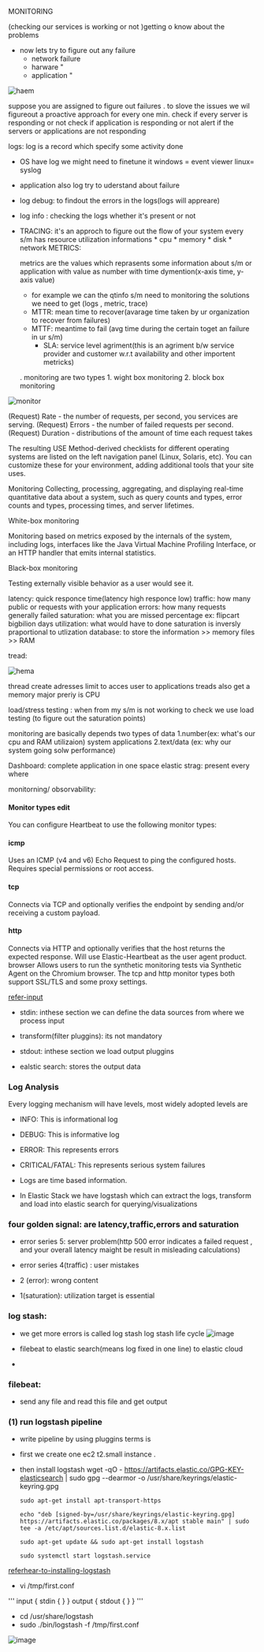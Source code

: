  MONITORING

(checking our services is working or not )getting o know about the problems
* now lets try to figure out any failure
    * network failure
    * harware "
    * application "

![haem](./IMAGES/1.png)


 suppose you are assigned to figure out failures . to slove the issues we wil figureout a proactive approach
    for every one min.
    check if every server is responding or not
    check if application is responding or not
    alert if the servers or applications are not responding

logs: log is a record which specify some activity done 

* OS have log we might need to  finetune it
        windows = event viewer
        linux= syslog
* application also log try to uderstand about failure
 * log debug: to findout the errors in the logs(logs will appreare)
 * log info :  checking the logs whether it's present or not


* TRACING:
  it's an approch to figure out the flow of your system
  every s/m has resource utilization informations
        * cpu
        * memory
        * disk
        * network
METRICS:

  metrics are the values which reprasents some information about s/m
  or application with value as number with time dymention(x-axis time, y-axis value)

  * for example we can the qtinfo s/m need to monitoring the solutions we need to get (logs , metric, trace)
  * MTTR: mean time to recover(avarage time taken by ur organization to       recover from failures)
  * MTTF: meantime to fail (avg time during the certain toget an failure in ur s/m)
    * SLA: service level agriment(this is an agriment b/w service provider and customer w.r.t  availability and other importent metricks)
  
  . monitoring are two types 
      1. wight box monitoring
      2. block box monitoring

![monitor](./IMAGES/2.png)

(Request) Rate - the number of requests, per second, you services are serving.
(Request) Errors - the number of failed requests per second.
(Request) Duration - distributions of the amount of time each request takes

The resulting USE Method-derived checklists for different operating systems are listed on the left navigation panel (Linux, Solaris, etc). You can customize these for your environment, adding additional tools that your site uses. 

Monitoring
Collecting, processing, aggregating, and displaying real-time quantitative data about a system, such as query counts and types, error counts and types, processing times, and server lifetimes.

White-box monitoring

Monitoring based on metrics exposed by the internals of the system, including logs, interfaces like the Java Virtual Machine Profiling Interface, or an HTTP handler that emits internal statistics.

Black-box monitoring

Testing externally visible behavior as a user would see it.

latency: quick responce time(latency high responce low)
traffic: how many public or requests with your application 
errors: how many requests generally failed
saturation: what you are missed percentage 
  ex:  flipcart bigbilion days
utilization: what would have to done
   saturation is inversly praportional to utlization
database: to store the information >> memory files >> RAM

tread:

![hema](./IMAGES/3.png)

thread create adresses limit to acces user to applications 
treads also get a memory major preriy is CPU
 
load/stress testing : when from my s/m is not working  to check we use load testing (to figure out the saturation points)

monitoring are basically depends two types of data
  1.number(ex: what's our cpu and RAM utilizaion)
      system
      applications
  2.text/data (ex: why our system going solw performance)

Dashboard: complete application in one space
elastic strag: present every where

 monitorning/ obsorvability: 

####  Monitor types edit
You can configure Heartbeat to use the following monitor types:

#### icmp
Uses an ICMP (v4 and v6) Echo Request to ping the configured hosts. Requires special permissions or root access.
#### tcp
Connects via TCP and optionally verifies the endpoint by sending and/or receiving a custom payload.
#### http
Connects via HTTP and optionally verifies that the host returns the expected response. Will use Elastic-Heartbeat as the user agent product.
browser
Allows users to run the synthetic monitoring tests via Synthetic Agent on the Chromium browser.
The tcp and http monitor types both support SSL/TLS and some proxy settings.

 




[def]: ./IMAGES/1.png




[refer-input](https://www.elastic.co/guide/en/logstash/current/input-plugins.html)

  * stdin: inthese section we can define the data sources from where we process input 

  
  * transform(filter pluggins): its not mandatory

  * stdout: inthese section we load  output pluggins

  * ealstic search: stores the output data

### Log Analysis

Every logging mechanism will have levels, most widely adopted levels are

* INFO: This is informational log
* DEBUG: This is informative log
* ERROR: This represents errors
* CRITICAL/FATAL: This represents serious system failures

* Logs are time based information.
* In Elastic Stack we have logstash which can extract the logs, transform and load into elastic search for querying/visualizations

### four golden signal: are latency,traffic,errors and saturation

* error series 5: server problem(http 500 error indicates a failed request , and your overall latency maight be result in misleading calculations)

* error series 4(traffic) : user mistakes
* 2 (error):  wrong content
* 1(saturation): utilization target is essential

### log stash:
  * we get more errors is called log stash
log stash life cycle
![image](./IMAGES/4.png)
 * filebeat to elastic search(means log fixed in one line) to elastic cloud

 * 
### filebeat:
  * send any file and read this file and get output 

### (1)  run logstash pipeline
*  write pipeline by using pluggins terms is


* first we create one ec2 t2.small instance .
* then install logstash
      wget -qO - https://artifacts.elastic.co/GPG-KEY-elasticsearch | sudo gpg --dearmor -o /usr/share/keyrings/elastic-keyring.gpg

      sudo apt-get install apt-transport-https

      echo "deb [signed-by=/usr/share/keyrings/elastic-keyring.gpg] https://artifacts.elastic.co/packages/8.x/apt stable main" | sudo tee -a /etc/apt/sources.list.d/elastic-8.x.list

      sudo apt-get update && sudo apt-get install logstash

      sudo systemctl start logstash.service

[referhear-to-installing-logstash](https://www.elastic.co/guide/en/logstash/current/installing-logstash.html#_apt)

* vi /tmp/first.conf

'''
input {
    stdin {
    }
}
output {
    stdout {
    }
}
'''
* cd /usr/share/logstash
* sudo ./bin/logstash -f /tmp/first.conf

![image](./IMAGES/5.png)





